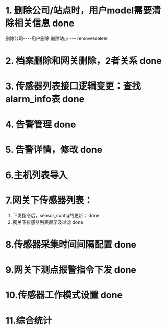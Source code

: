 # 1. 删除公司/站点时，用户model需要清除相关信息   done
删除公司----用户删除
删除站点 --- remove/delete
# 2. 档案删除和网关删除，2者关系   done
# 3. 传感器列表接口逻辑变更：查找alarm_info表    done
# 4. 告警管理   done
# 5. 告警详情，修改  done
# 6.主机列表导入
# 7.网关下传感器列表：
   1. 下发指令后，sensor_config的更新； done
   2. 网关下传感器列表展示及过滤  done
# 8.传感器采集时间间隔配置 done
# 9.网关下测点报警指令下发   done
# 10.传感器工作模式设置  done
# 11.综合统计

